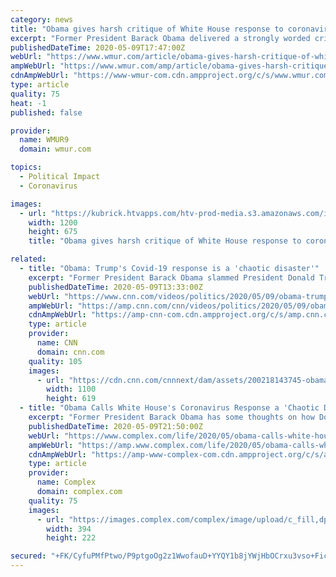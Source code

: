 ```yaml
---
category: news
title: "Obama gives harsh critique of White House response to coronavirus"
excerpt: "Former President Barack Obama delivered a strongly worded critique of the Trump administration's response to the coronavirus during a private call with people who worked for him in his administration."
publishedDateTime: 2020-05-09T17:47:00Z
webUrl: "https://www.wmur.com/article/obama-gives-harsh-critique-of-white-house-response-to-coronavirus/32423709"
ampWebUrl: "https://www.wmur.com/amp/article/obama-gives-harsh-critique-of-white-house-response-to-coronavirus/32423709"
cdnAmpWebUrl: "https://www-wmur-com.cdn.ampproject.org/c/s/www.wmur.com/amp/article/obama-gives-harsh-critique-of-white-house-response-to-coronavirus/32423709"
type: article
quality: 75
heat: -1
published: false

provider:
  name: WMUR9
  domain: wmur.com

topics:
  - Political Impact
  - Coronavirus

images:
  - url: "https://kubrick.htvapps.com/htv-prod-media.s3.amazonaws.com/images/lead-s098321750-300-1536338552703253451.jpg?crop=1.00xw:1.00xh;0,0&resize=1200:*"
    width: 1200
    height: 675
    title: "Obama gives harsh critique of White House response to coronavirus"

related:
  - title: "Obama: Trump's Covid-19 response is a 'chaotic disaster'"
    excerpt: "Former President Barack Obama slammed President Donald Trump's coronavirus pandemic response during a web call with people who worked in his administration that was obtained by Yahoo News and verified by CNN."
    publishedDateTime: 2020-05-09T13:33:00Z
    webUrl: "https://www.cnn.com/videos/politics/2020/05/09/obama-trump-administration-coronavirus-pandemic-response-bts-ndwknd-vpx.cnn"
    ampWebUrl: "https://amp.cnn.com/cnn/videos/politics/2020/05/09/obama-trump-administration-coronavirus-pandemic-response-bts-ndwknd-vpx.cnn"
    cdnAmpWebUrl: "https://amp-cnn-com.cdn.ampproject.org/c/s/amp.cnn.com/cnn/videos/politics/2020/05/09/obama-trump-administration-coronavirus-pandemic-response-bts-ndwknd-vpx.cnn"
    type: article
    provider:
      name: CNN
      domain: cnn.com
    quality: 105
    images:
      - url: "https://cdn.cnn.com/cnnnext/dam/assets/200218143745-obama-trump-split-super-tease.jpg"
        width: 1100
        height: 619
  - title: "Obama Calls White House's Coronavirus Response a 'Chaotic Disaster'"
    excerpt: "Former President Barack Obama has some thoughts on how Donald Trump's administration has responded to the coronavirus pandemic, calling it a \"chaotic disaster.\""
    publishedDateTime: 2020-05-09T21:50:00Z
    webUrl: "https://www.complex.com/life/2020/05/obama-calls-white-house-coronavirus-response-a-disaster"
    ampWebUrl: "https://amp.www.complex.com/life/2020/05/obama-calls-white-house-coronavirus-response-a-disaster"
    cdnAmpWebUrl: "https://amp-www-complex-com.cdn.ampproject.org/c/s/amp.www.complex.com/life/2020/05/obama-calls-white-house-coronavirus-response-a-disaster"
    type: article
    provider:
      name: Complex
      domain: complex.com
    quality: 75
    images:
      - url: "https://images.complex.com/complex/image/upload/c_fill,dpr_auto,f_auto,fl_lossy,g_center,h_222,q_auto,w_394/mkgml5v4twcf50hs71am.jpg"
        width: 394
        height: 222

secured: "+FK/CyfuPMfPtwo/P9ptgoOg2z1WwofauD+YYQY1b8jYWjHbOCrxu3vso+FicDr2/Azp1P4LWC+xy+j7XkqezkFqTa2nkM2OwdubFzqmuzGsdpykXw2Fc/Pa+edNhQdHkuhbQgGggxTixhyMOcgeSnUNliIrAGi8BqilbXY5d8xd0h3ehhzGBgbtc6DplDSKKSLChKf8CnNG/UKEfLgYkyOx2kCDFlT3tcPcC2yAHeZEexPyqcPTSbcE4B/l9EZiB7PEtckFD6w+DNVxMz2n+BWx/P+0DGDduofnT5akXC7/uW19xU6UxDb3qsTdtUzk;VkMuEOrkKWaOEyaC8e0B5g=="
---
```


